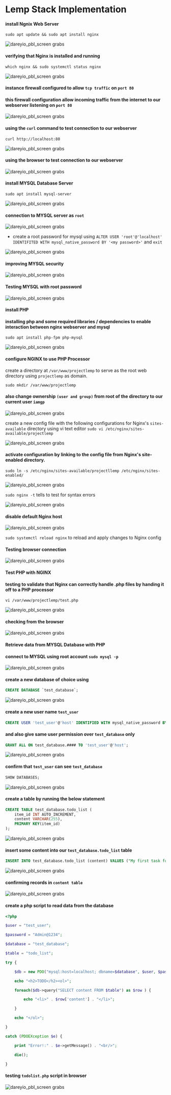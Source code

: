 # Lemp Stack Implementation

#### install Ngnix Web Server

`sudo apt update && sudo apt install nginx`

![dareyio_pbl_screen grabs](./attachments/Pasted_image_20230317150726.png)

#### verifying that Nginx is installed and running

`which nginx && sudo systemctl status nginx`

![dareyio_pbl_screen grabs](./attachments/Pasted_image_20230317151031.png)

#### instance firewall configured to allow `tcp traffic` on `port 80`

#### this firewall configuration allow incoming traffic from the internet to our webserver listening on `port 80`

![dareyio_pbl_screen grabs](./attachments/Pasted_image_20230317094252.png)

#### using the `curl` command to test connection to our webserver

`curl http://localhost:80`

![dareyio_pbl_screen grabs](./attachments/Pasted_image_20230317151707.png)

#### using the browser to test connection to our webserver

![dareyio_pbl_screen grabs](./attachments/Pasted_image_20230317151758.png)

#### install MYSQL Database Server

`sudo apt install mysql-server`

![dareyio_pbl_screen grabs](./attachments/Pasted_image_20230317100511.png)

#### connection to MYSQL server as `root`

![dareyio_pbl_screen grabs](./attachments/Pasted_image_20230317100804.png)

- create a root password for mysql using `ALTER USER 'root'@'localhost' IDENTIFITED WITH mysql_native_password BY '<my password>'` and `exit`

![dareyio_pbl_screen grabs](./attachments/Pasted_image_20230317152944.png)

#### improving MYSQL security

![dareyio_pbl_screen grabs](./attachments/Pasted_image_20230317101804.png)

#### Testing MYSQL with root password

![dareyio_pbl_screen grabs](./attachments/Pasted_image_20230317153334.png)

#### install PHP

#### installing php and some required libraries / dependencies to enable interaction between nginx webserver and mysql

`sudo apt install php-fpm php-mysql`

![dareyio_pbl_screen grabs](./attachments/Pasted_image_20230317154437.png)

#### configure NGINX to use PHP Processor

create a directory at `/var/www/projectlemp` to serve as the root web directory using `projectlemp` as domain.

`sudo mkdir /var/www/projectlemp`

#### also change ownership `(user and group)` from root of the directory to our current user `iamgp`

![dareyio_pbl_screen grabs](./attachments/Pasted_image_20230317161246.png)

create a new config file with the following configurations for Nginx's `sites-available` directory using vi text editor `sudo vi /etc/nginx/sites-available/projectlemp`

![dareyio_pbl_screen grabs](./attachments/Pasted_image_20230317162644.png)

#### activate configuration by linking to the config file from Nginx's site-enabled directory.

`sudo ln -s /etc/nginx/sites-available/projectllemp /etc/nginx/sites-enabled/`

![dareyio_pbl_screen grabs](./attachments/Pasted_image_20230317163723.png)

`sudo nginx -t` tells to test for syntax errors

![dareyio_pbl_screen grabs](./attachments/Pasted_image_20230317164059.png)

#### disable default Nginx host

![dareyio_pbl_screen grabs](./attachments/Pasted_image_20230317164411.png)

`sudo systemctl reload nginx` to reload and apply changes to Nginx config

#### Testing browser connection

![dareyio_pbl_screen grabs](./attachments/Pasted_image_20230317165200.png)

#### Test PHP with NGINX

#### testing to validate that Nginx can correctly handle .php files by handing it off to a PHP processor

`vi /var/www/projectlemp/test.php`

![dareyio_pbl_screen grabs](./attachments/Pasted_image_20230317173933.png)

#### checking from the browser

![dareyio_pbl_screen grabs](./attachments/Pasted_image_20230317174511.png)

#### Retrieve data from MYSQL Database with PHP

#### connect to MYSQL using root account `sudo mysql -p`

![dareyio_pbl_screen grabs](./attachments/Pasted_image_20230317184629.png)

#### create a new database of choice using

```sql
CREATE DATABASE `test_database`;
```

![dareyio_pbl_screen grabs](./attachments/Pasted_image_20230317185112.png)

#### create a new user name `test_user`

```sql
CREATE USER 'test_user'@'host' IDENTIFIED WITH mysql_native_password BY 'Admin@1234';
```

#### and also give same user permission over `test_database` only

```sql
GRANT ALL ON test_database.#### TO 'test_user'@'host';
```

![dareyio_pbl_screen grabs](./attachments/Pasted_image_20230317192838.png)

#### confirm that `test_user` can see `test_database`

```sql
SHOW DATABASES;
```

![dareyio_pbl_screen grabs](./attachments/Pasted_image_20230317193100.png)

#### create a table by running the below statement

```sql
CREATE TABLE test_database.todo_list (
    item_id INT AUTO_INCREMENT,
    content VARCHAR(255),
    PRIMARY KEY(item_id)
);
```

![dareyio_pbl_screen grabs](./attachments/Pasted_image_20230317193525.png)

#### insert some content into our `test_database.todo_list` table

```sql
INSERT INTO test_database.todo_list (content) VALUES ("My first task for the day is to exercise");
```

![dareyio_pbl_screen grabs](./attachments/Pasted_image_20230317202628.png)

#### confirming records in `content table`

![dareyio_pbl_screen grabs](./attachments/Pasted_image_20230317202741.png)

#### create a php script to read data from the database

```php
<?php

$user = "test_user";

$password = "Admin@1234";

$database = "test_database";

$table = "todo_list";

try {

    $db = new PDO("mysql:host=localhost; dbname=$database", $user, $password);

    echo "<h2>TODO</h2><ol>";

    foreach($db->query("SELECT content FROM $table") as $row ) {

    	echo "<li>" . $row['content'] . "</li>";

    }

    echo "</ol>";

}

catch (PDOEXception $e) {

    print "Error!:" . $e->getMessage() . "<br/>";

    die();

}

```

#### testing `todolist.php` script in browser

![dareyio_pbl_screen grabs](./attachments/Pasted_image_20230317205730.png)

```

```
